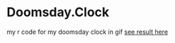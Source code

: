 # Doomsday.Clock
my r code for my doomsday clock in gif
<a href="http://chcariou.fr/post/138487442202/doomsday-clock-the-other-day-i-was-reading-the">see result here</a>
